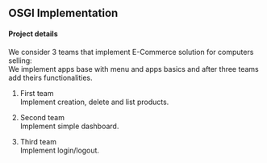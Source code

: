 ## OSGI Implementation

#### Project details
We consider 3 teams that implement E-Commerce solution for computers selling: <br>
We implement apps base with menu and apps basics and after three teams add theirs functionalities. <br>

1. First team <br>
Implement creation, delete and list products.<br>

2. Second team <br>
Implement simple dashboard. <br>

3. Third team <br>
Implement login/logout.
